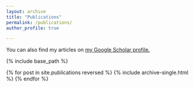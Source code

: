 ```yaml
---
layout: archive
title: "Publications"
permalink: /publications/
author_profile: true

---
```

 You can also find my articles on <u><a href="https://scholar.google.com/citations?user=j5Nqyc4AAAAJ&hl=en">my Google Scholar profile</a>.</u>
 

{% include base_path %}

{% for post in site.publications reversed %}
  {% include archive-single.html %}
{% endfor %}
